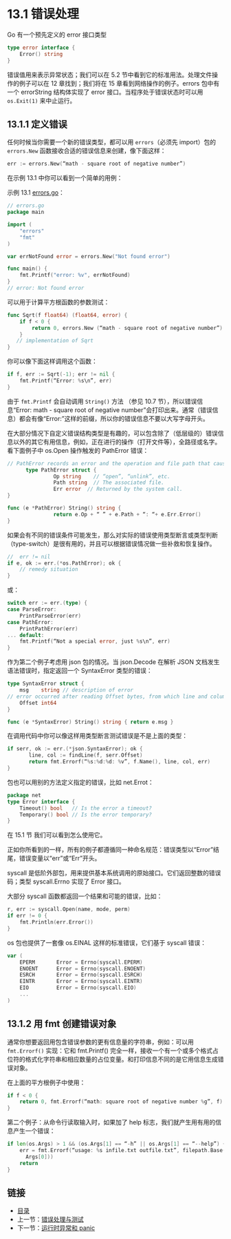# 13.1 错误处理

Go 有一个预先定义的 error 接口类型

```go
type error interface { 
	Error() string
}

```

错误值用来表示异常状态；我们可以在 5.2 节中看到它的标准用法。处理文件操作的例子可以在 12 章找到；我们将在 15 章看到网络操作的例子。errors 包中有一个 errorString 结构体实现了 error 接口。当程序处于错误状态时可以用 `os.Exit(1)` 来中止运行。

## 13.1.1 定义错误

任何时候当你需要一个新的错误类型，都可以用 `errors`（必须先 import）包的 `errors.New` 函数接收合适的错误信息来创建，像下面这样：

```go
err := errors.New(“math - square root of negative number”)

```

在示例 13.1 中你可以看到一个简单的用例：

示例 13.1 [errors.go](examples/chapter_13/errors.go)：

```go
// errors.go
package main

import (
	"errors"
	"fmt"
)

var errNotFound error = errors.New("Not found error")

func main() {
	fmt.Printf("error: %v", errNotFound)
}
// error: Not found error

```

可以用于计算平方根函数的参数测试：

```go
func Sqrt(f float64) (float64, error) {
	if f < 0 {
		return 0, errors.New (“math - square root of negative number”)
	}
   // implementation of Sqrt
}

```

你可以像下面这样调用这个函数：

```go
if f, err := Sqrt(-1); err != nil {
	fmt.Printf(“Error: %s\n”, err)
}

```

由于 `fmt.Printf` 会自动调用 `String()` 方法 （参见 10.7 节），所以错误信息“Error: math - square root of negative number”会打印出来。通常（错误信息）都会有像“Error:”这样的前缀，所以你的错误信息不要以大写字母开头。

在大部分情况下自定义错误结构类型是有趣的，可以包含除了（低层级的）错误信息以外的其它有用信息，例如，正在进行的操作（打开文件等），全路径或名字。看下面例子中 os.Open 操作触发的 PathError 错误：

```go
// PathError records an error and the operation and file path that caused it.
      type PathError struct {
               Op string    // “open”, “unlink”, etc.
               Path string  // The associated file.
               Err error  // Returned by the system call.
}

func (e *PathError) String() string {
               return e.Op + “ ” + e.Path + “: “+ e.Err.Error()
}

```

如果会有不同的错误条件可能发生，那么对实际的错误使用类型断言或类型判断（type-switch）是很有用的，并且可以根据错误情况做一些补救和恢复操作。

```go 
//  err != nil
if e, ok := err.(*os.PathError); ok {
	// remedy situation
}

```

或：

```go
switch err := err.(type) {
case ParseError:
	PrintParseError(err)
case PathError:
	PrintPathError(err)
... default:
	fmt.Printf(“Not a special error, just %s\n”, err)
}

```

作为第二个例子考虑用 json 包的情况。当 json.Decode 在解析 JSON 文档发生语法错误时，指定返回一个 SyntaxError 类型的错误：

```go
type SyntaxError struct {
	msg    string // description of error
// error occurred after reading Offset bytes, from which line and columnnr can be obtained
	Offset int64
}

func (e *SyntaxError) String() string { return e.msg }

```

在调用代码中你可以像这样用类型断言测试错误是不是上面的类型：

```go
if serr, ok := err.(*json.SyntaxError); ok {
       line, col := findLine(f, serr.Offset)
       return fmt.Errorf(“%s:%d:%d: %v”, f.Name(), line, col, err)
}

```

包也可以用别的方法定义指定的错误，比如 net.Errot：

```go
package net
type Error interface {
	Timeout() bool   // Is the error a timeout?
	Temporary() bool // Is the error temporary?
}

```

在 15.1 节 我们可以看到怎么使用它。

正如你所看到的一样，所有的例子都遵循同一种命名规范：错误类型以“Error”结尾，错误变量以“err”或“Err”开头。

syscall 是低阶外部包，用来提供基本系统调用的原始接口。它们返回整数的错误码；类型 syscall.Errno 实现了 Error 接口。

大部分 syscall 函数都返回一个结果和可能的错误，比如：

```go
r, err := syscall.Open(name, mode, perm)
if err != 0 {
	fmt.Println(err.Error())
}

```

os 包也提供了一套像 os.EINAL 这样的标准错误，它们基于 syscall 错误：

```go
var (
	EPERM		Error = Errno(syscall.EPERM)
	ENOENT		Error = Errno(syscall.ENOENT)	
	ESRCH		Error = Errno(syscall.ESRCH)
	EINTR		Error = Errno(syscall.EINTR)
	EIO			Error = Errno(syscall.EIO)
	... 
)

```

## 13.1.2 用 fmt 创建错误对象

通常你想要返回用包含错误参数的更有信息量的字符串，例如：可以用 `fmt.Errorf()` 实现：它和 fmt.Printf() 完全一样，接收一个有一个或多个格式占位符的格式化字符串和相应数量的占位变量。和打印信息不同的是它用信息生成错误对象。

在上面的平方根例子中使用：

```go
if f < 0 {
	return 0, fmt.Errorf(“math: square root of negative number %g”, f)
}

```

第二个例子：从命令行读取输入时，如果加了 help 标志，我们就产生用有用的信息产生一个错误：

```go
if len(os.Args) > 1 && (os.Args[1] == “-h” || os.Args[1] == “--help”) {
	err = fmt.Errorf(“usage: %s infile.txt outfile.txt”, filepath.Base(os.
      Args[0]))
	return
}

```


## 链接

- [目录](directory.md)
- 上一节：[错误处理与测试](12.12.md)
- 下一节：[运行时异常和 panic](13.2.md)
